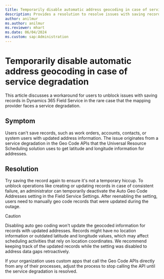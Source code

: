```yaml
---
title: Temporarily disable automatic address geocoding in case of service degradation
description: Provides a resolution to resolve issues with saving records during service degradation of Geo Code API.
author: anilmur
ms.author: anilmur
ms.reviewer: mhart
ms.date: 06/04/2024
ms.custom: sap:Administration
---
```

# Temporarily disable automatic address geocoding in case of service degradation

This article discusses a workaround for users to unblock issues with saving records in Dynamics 365 Field Service in the rare case that the mapping provider faces a service degradation.

## Symptom

Users can't save records, such as work orders, accounts, contacts, or system users with updated address information. The issue originates from a service degradation in the Geo Code APIs that the Universal Resource Scheduling solution uses to get latitude and longitude information for addresses.

## Resolution

Try saving the record again to ensure it's not a temporary hiccup. To unblock operations like creating or updating records in case of consistent failure, an administrator can temporarily deactivate the Auto Geo Code Addresses setting in the Field Service Settings. After reenabling the setting, users need to manually geo code records that were updated during the outage.

> [!CAUTION]
>
> Disabling auto geo coding won't update the geocoded information for records with updated addresses. Records might have no location information or outdated latitude and longitude values, which may affect scheduling activities that rely on location coordinates. We recommend keeping track of the updated records while the setting was disabled to address data gaps retroactively.

If your organization uses custom apps that call the Geo Code APIs directly from any of their processes, adjust the process to stop calling the API until the service degradation is resolved.